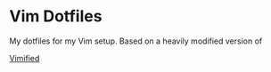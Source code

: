 # Vim Dotfiles

My dotfiles for my Vim setup. Based on a heavily modified version of

[Vimified](https://github.com/zaiste/vimified)
